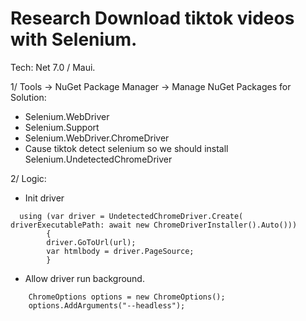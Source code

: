 # Research Download tiktok videos with Selenium.
Tech: Net 7.0 / Maui. 

1/ Tools -> NuGet Package Manager -> Manage NuGet Packages for Solution:
  + Selenium.WebDriver
  + Selenium.Support
  + Selenium.WebDriver.ChromeDriver
  + Cause tiktok detect selenium so we should install Selenium.UndetectedChromeDriver

2/ Logic:

  + Init driver 
```
  using (var driver = UndetectedChromeDriver.Create( driverExecutablePath: await new ChromeDriverInstaller().Auto()))
		{
        driver.GoToUrl(url);
        var htmlbody = driver.PageSource;
		}
```
 + Allow driver run background.
```
	ChromeOptions options = new ChromeOptions();
	options.AddArguments("--headless");
```

